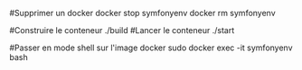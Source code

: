 
#Supprimer un docker
docker stop symfonyenv
docker rm symfonyenv

#Construire le conteneur
./build
#Lancer le conteneur
./start

#Passer en mode shell sur l'image docker
sudo docker exec -it symfonyenv bash
